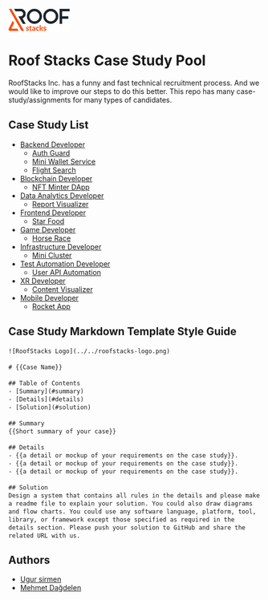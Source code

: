 ![RoofStacks Logo](roofstacks-logo.png)

# Roof Stacks Case Study Pool

RoofStacks Inc. has a funny and fast technical recruitment process. And we would like to improve our steps to do this better. This repo has many case-study/assignments for many types of candidates.

## Case Study List
- [Backend Developer](backend-developer/)
    - [Auth Guard](backend-developer/auth-guard/)
    - [Mini Wallet Service](backend-developer/mini-wallet-service/)
    - [Flight Search](backend-developer/flight-search/)
- [Blockchain Developer](blockchain-developer/)
    - [NFT Minter DApp](blockchain-developer/nft-minter-dapp/)
- [Data Analytics Developer](data-analytics-developer/)
    - [Report Visualizer](data-analytics-developer/report-visualizer/)
- [Frontend Developer](frontend-developer/)
    - [Star Food](frontend-developer/star-food/)
- [Game Developer](game-developer/)
    - [Horse Race](game-developer/horse-race/)
- [Infrastructure Developer](infrastructure-developer/)
    - [Mini Cluster](infrastructure-developer/mini-cluster/)
- [Test Automation Developer](test-automation-developer/)
    - [User API Automation](test-automation-developer/user-api-automation/)
- [XR Developer](xr-developer/)
    - [Content Visualizer](xr-developer/content-visualizer/)
- [Mobile Developer](mobile-developer/)
    - [Rocket App](mobile-developer/rocket-app/)

## Case Study Markdown Template Style Guide

```
![RoofStacks Logo](../../roofstacks-logo.png)

# {{Case Name}}

## Table of Contents
- [Summary](#summary)
- [Details](#details)
- [Solution](#solution)

## Summary
{{Short summary of your case}}

## Details
- {{a detail or mockup of your requirements on the case study}}.
- {{a detail or mockup of your requirements on the case study}}.
- {{a detail or mockup of your requirements on the case study}}.

## Solution
Design a system that contains all rules in the details and please make a readme file to explain your solution. You could also draw diagrams and flow charts. You could use any software language, platform, tool, library, or framework except those specified as required in the details section. Please push your solution to GitHub and share the related URL with us.
```

## Authors
- [Ugur sirmen](https://github.com/ugursirmen)
- [Mehmet Dağdelen](https://github.com/mdagdelen)
